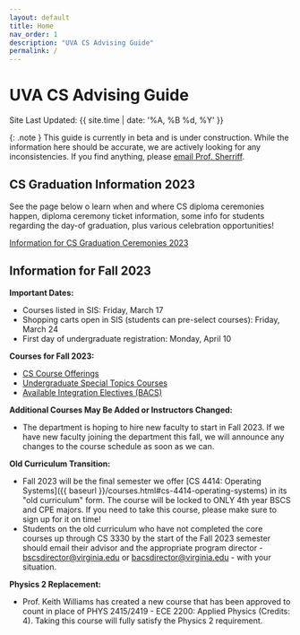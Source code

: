 ```yaml
---
layout: default
title: Home
nav_order: 1
description: "UVA CS Advising Guide"
permalink: /
---
```


# UVA CS Advising Guide

Site Last Updated: {{ site.time | date: '%A, %B %d, %Y' }}

{: .note }
This guide is currently in beta and is under construction.  While the information here should be accurate, we are actively looking for any inconsistencies.  If you find anything, please [email Prof. Sherriff](mailto:sherriff@virginia.edu).

## CS Graduation Information 2023

See the page below o learn when and where CS diploma ceremonies happen, diploma ceremony ticket information, some info for students regarding the day-of graduation, plus various celebration opportunities!

[Information for CS Graduation Ceremonies 2023](https://engineering.virginia.edu/cs-graduation-2023)

## Information for Fall 2023

__Important Dates:__

* Courses listed in SIS: Friday, March 17
* Shopping carts open in SIS (students can pre-select courses): Friday, March 24
* First day of undergraduate registration: Monday, April 10

__Courses for Fall 2023:__

* [CS Course Offerings]({{baseurl}}/semester/f23/course_offerings.html)
* [Undergraduate Special Topics Courses]({{baseurl}}/semester/f23/special_topics_offerings.html)
* [Available Integration Electives (BACS)]({{baseurl}}/semester/f23/ie_offerings.html)

__Additional Courses May Be Added or Instructors Changed:__

* The department is hoping to hire new faculty to start in Fall 2023.  If we have new faculty joining the department this fall, we will announce any changes to the course schedule as soon as we can.  

__Old Curriculum Transition:__

* Fall 2023 will be the final semester we offer [CS 4414: Operating Systems]({{ baseurl }}/courses.html#cs-4414-operating-systems) in its "old curriculum" form.  The course will be locked to ONLY 4th year BSCS and CPE majors.  If you need to take this course, please make sure to sign up for it on time!
* Students on the old curriculum who have not completed the core courses up through CS 3330 by the start of the Fall 2023 semester should email their advisor and the appropriate program director - [bscsdirector@virginia.edu](mailto:bscsdirector@virginia.edu) or [bacsdirector@virginia.edu](mailto:bacsdirector@virginia.edu) - with your situation.

__Physics 2 Replacement:__

* Prof. Keith Williams has created a new course that has been approved to count in place of PHYS 2415/2419 - ECE 2200: Applied Physics (Credits: 4).  Taking this course will fully satisfy the Physics 2 requirement.